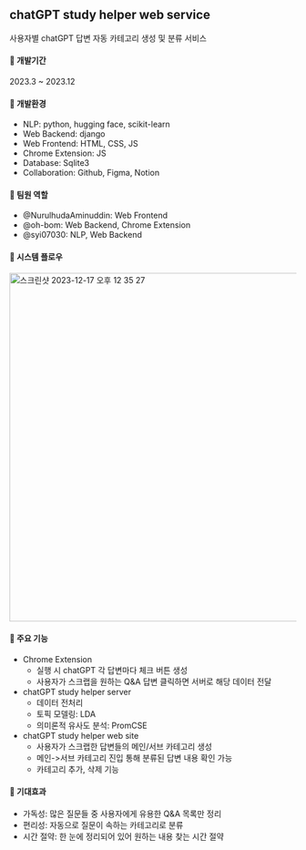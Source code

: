 ## chatGPT study helper web service

사용자별 chatGPT 답변 자동 카테고리 생성 및 분류 서비스

#### 📌 개발기간
2023.3 ~ 2023.12

#### 📌 개발환경
- NLP: python, hugging face, scikit-learn
- Web Backend: django
- Web Frontend: HTML, CSS, JS
- Chrome Extension: JS
- Database: Sqlite3
- Collaboration: Github, Figma, Notion

#### 📌 팀원 역할
- @NurulhudaAminuddin: Web Frontend
- @oh-bom: Web Backend, Chrome Extension
- @syi07030: NLP, Web Backend

#### 📌 시스템 플로우
<img width="612" alt="스크린샷 2023-12-17 오후 12 35 27" src="https://github.com/3H-GPT-HELPER/web/assets/58241963/b9553ff4-beaa-4d7d-98ba-9293f27e2837">


#### 📌 주요 기능
- Chrome Extension
    - 실행 시 chatGPT 각 답변마다 체크 버튼 생성
    - 사용자가 스크랩을 원하는 Q&A 답변 클릭하면 서버로 해당 데이터 전달
- chatGPT study helper server
    - 데이터 전처리
    - 토픽 모델링: LDA
    - 의미론적 유사도 분석: PromCSE
- chatGPT study helper web site
    - 사용자가 스크랩한 답변들의 메인/서브 카테고리 생성
    - 메인->서브 카테고리 진입 통해 분류된 답변 내용 확인 가능
    - 카테고리 추가, 삭제 기능
 

#### 📌 기대효과
- 가독성: 많은 질문들 중 사용자에게 유용한 Q&A 목록만 정리
- 편리성: 자동으로 질문이 속하는 카테고리로 분류
- 시간 절약: 한 눈에 정리되어 있어 원하는 내용 찾는 시간 절약

